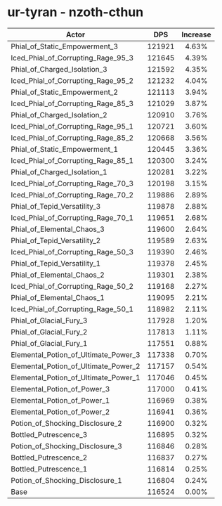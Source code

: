 # ur-tyran - nzoth-cthun
| Actor | DPS | Increase |
|---|:---:|:---:|
|Phial_of_Static_Empowerment_3|121921|4.63%|
|Iced_Phial_of_Corrupting_Rage_95_3|121645|4.39%|
|Phial_of_Charged_Isolation_3|121592|4.35%|
|Iced_Phial_of_Corrupting_Rage_95_2|121232|4.04%|
|Phial_of_Static_Empowerment_2|121113|3.94%|
|Iced_Phial_of_Corrupting_Rage_85_3|121029|3.87%|
|Phial_of_Charged_Isolation_2|120910|3.76%|
|Iced_Phial_of_Corrupting_Rage_95_1|120721|3.60%|
|Iced_Phial_of_Corrupting_Rage_85_2|120668|3.56%|
|Phial_of_Static_Empowerment_1|120445|3.36%|
|Iced_Phial_of_Corrupting_Rage_85_1|120300|3.24%|
|Phial_of_Charged_Isolation_1|120281|3.22%|
|Iced_Phial_of_Corrupting_Rage_70_3|120198|3.15%|
|Iced_Phial_of_Corrupting_Rage_70_2|119886|2.89%|
|Phial_of_Tepid_Versatility_3|119878|2.88%|
|Iced_Phial_of_Corrupting_Rage_70_1|119651|2.68%|
|Phial_of_Elemental_Chaos_3|119600|2.64%|
|Phial_of_Tepid_Versatility_2|119589|2.63%|
|Iced_Phial_of_Corrupting_Rage_50_3|119390|2.46%|
|Phial_of_Tepid_Versatility_1|119378|2.45%|
|Phial_of_Elemental_Chaos_2|119301|2.38%|
|Iced_Phial_of_Corrupting_Rage_50_2|119168|2.27%|
|Phial_of_Elemental_Chaos_1|119095|2.21%|
|Iced_Phial_of_Corrupting_Rage_50_1|118982|2.11%|
|Phial_of_Glacial_Fury_3|117928|1.20%|
|Phial_of_Glacial_Fury_2|117813|1.11%|
|Phial_of_Glacial_Fury_1|117551|0.88%|
|Elemental_Potion_of_Ultimate_Power_3|117338|0.70%|
|Elemental_Potion_of_Ultimate_Power_2|117157|0.54%|
|Elemental_Potion_of_Ultimate_Power_1|117046|0.45%|
|Elemental_Potion_of_Power_3|117000|0.41%|
|Elemental_Potion_of_Power_1|116969|0.38%|
|Elemental_Potion_of_Power_2|116941|0.36%|
|Potion_of_Shocking_Disclosure_2|116900|0.32%|
|Bottled_Putrescence_3|116895|0.32%|
|Potion_of_Shocking_Disclosure_3|116846|0.28%|
|Bottled_Putrescence_2|116837|0.27%|
|Bottled_Putrescence_1|116814|0.25%|
|Potion_of_Shocking_Disclosure_1|116804|0.24%|
|Base|116524|0.00%|
